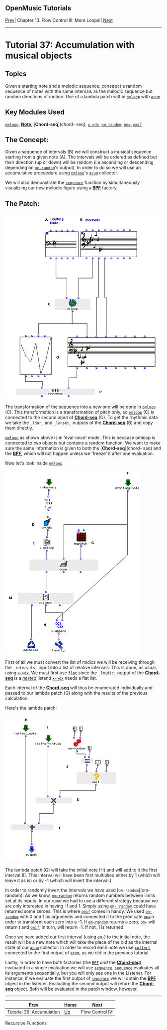 OpenMusic Tutorials  
---  
[Prev](tut.gen.36)| Chapter 13. Flow Control III: More Loops!|
[Next](tut.gen.38-39)  
  
* * *

# Tutorial 37: Accumulation with musical objects

## Topics

Given a starting note and a melodic sequence, construct a random sequence of
notes with the same intervals as the melodic sequence but random directions of
motion. Use of a lambda patch within [`omloop`](omloop) with
[`acum`](accumulator).

## Key Modules Used

[`omloop`](omloop), [**Note**](note), [**Chord-seq**](chord-
seq), [`x->dx`](x-dx), [`om-random`](om-random),
[`om=`](omequal), [`omif`](omif)

## The Concept:

Given a sequence of intervals (B) we will construct a musical sequence
starting from a given note (A). The intervals will be ordered as defined but
their direction (up or down) will be random (i.e ascending or descending
depending on [`om-random`](om-random)'s output). In order to do so we
will use an accumulative proceedure using [`omloop`](omloop)'s
[`acum`](accumulator) collector.

We will also demonstrate the [`sequence`](sequence) function by
simultaneously visualizing our new melodic figure using a
[**BPF**](editors.bpf#BPF) factory.

## The Patch:

![](figures/tutorials/general/37a.png)

The transformation of the sequence into a new one will be done in
[`omloop`](omloop) (C). This transformation is a transformation of pitch
only, so [`omloop`](omloop) (C) is connected to the second input of
[**Chord-seq**](chord-seq) (O). To get the rhythmic data we take the
`_ldur_` and `_lonset_` outputs of the [**Chord-seq**](chord-seq) (B) and
copy them directly.

[`omloop`](omloop) as shown above is in 'eval-once' mode. This is because
omloop is connected to two objects but contains a random function. We want to
make sure the same information is given to both the [**Chord-seq**](chord-
seq) and the [**BPF**](editors.bpf#BPF), which will not happen
unless we 'freeze' it after one evaluation.

Now let's look inside [`omloop`](omloop).

![](figures/tutorials/general/37b.png)

First of all we must convert the list of midics we will be receiving through
the `_intervals_` input into a list of relative intervals. This is done, as
usual, using [`x->dx`](x-dx). We must first use [`flat`](flatlisp)
since the `_lmidic_` output of the [**Chord-seq**](chord-seq) is a
[_nested_](glossary#NESTING) listand [`x->dx`](x-dx) needs a flat
list.

Each interval of the [**Chord-seq**](chord-seq) will thus be enumerated
individually and passed to our lambda patch (G) along with the results of the
previous calculation.

Here's the lambda patch:

![](figures/tutorials/general/37c.png)

The lambda patch (G) will take the initial note (H) and will add to it the
first interval (I). This interval will have been first multiplied either by 1
(which will leave it as is) or by -1 (which will invert the interval.)

In order to randomly invert the intervals we have used [`om-random`](om-
random). As we know, [`om-random`](om-random) returns random numbers
between limits set at its inputs. In our case we had to use a different
strategy because we are only interested in having -1 and 1. Simply using [`om-
random`](om-random) could have returned some zeroes. This is where
[`omif`](omif) comes in handy. We used [`om-random`](om-random) with
0 and 1 as arguments and connected it to the predicate [`om=`](omequal)in
order to transform each zero into a -1. If [`om-random`](om-random)
returns a zero, [`om=`](omequal) will return t and [`omif`](omif),
in turn, will return -1. If not, 1 is returned.

Once we have added our first interval (using [`om+`](omplus)) to the
initial note, the result will be a new note which will take the place of the
old as the internal state of our [`acum`](accumulator) collector. In
order to record each note we use [`collect`](listing), connected to the
first output of [`acum`](accumulator), as we did in the previous
tutorial.

Lastly, in order to have both factories (the [`BPF`](editors.bpf#BPF)
_and_ the [**Chord-seq**](chord-seq)) evaluated in a single evaluation we
will use [`sequence`](sequence). [`sequence`](sequence) evaluates
all its arguments sequentially, but you will only see one in the Listener. For
instance, if we evaluate the first output of [`sequence`](sequence) we
will obtain the [**BPF**](editors.bpf#BPF) object in the listener.
Evaluating the second output will return the [**Chord-seq**](chord-seq)
object. Both will be evaluated in the patch window, however.

* * *

[Prev](tut.gen.36)| [Home](index)| [Next](tut.gen.38-39)  
---|---|---  
Tutorial 36: Accumulation| [Up](tut.gen.36-37)| Flow Control IV:
Recursive Functions

